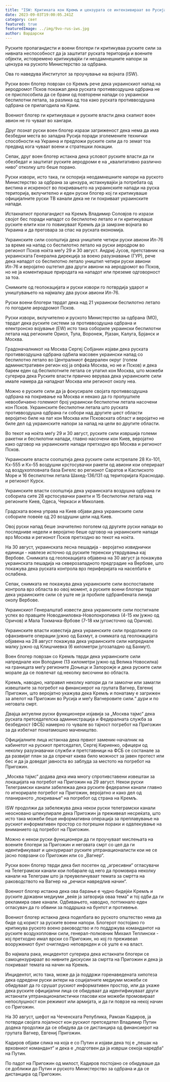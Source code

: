 ```yaml
---
title: "ISW: Критиката кон Кремљ и цензурата се интензивираат во Русија"
date: 2023-09-03T19:00:05.241Z
category: свет
featured: true
featuredImage: ../img/9vo-rus-iws.jpg
author: Вардарски
---
```

Руските пропагандисти и воени блогери ги критикуваа руските сили за нивната неспособност да ја заштитат руската територија и воените објекти, истовремено критикувајќи ги неодамнешните напори за цензура на руското Министерство за одбрана.

Ова го наведува Институтот за проучување на војната (ISW).

Руски воен блогер поврзан со Кремљ рече дека украинскиот напад на аеродромот Псков покажал дека руската противвоздушна одбрана не се приспособила да се брани од повторени напади со украински беспилотни летала, за разлика од тоа како руската противвоздушна одбрана се прилагодила на Крим.

Воениот блогер ги критикуваше и руските власти дека скапиот воен авион не го чуваат во хангари.

Друг познат руски воен блогер изрази загриженост дека нема да има безбедни места во западна Русија поради зголемените технички способности на Украина и предложи руските сили да го земат тоа предвид кога чуваат воени и стратешки локации.

Сепак, друг воен блогер истакна дека условот руските власти да ги обезбедат и заштитат руските аеродроми е на „квалитативно различно ниво“ отколку што беше порано.

Руски извори, исто така, ги оспорија неодамнешните напори на руското Министерство за одбрана за цензура, истакнувајќи ја потребата од вистина и искреност во покривањето на украинските напади на руска територија, вклучително и еден руски блогер кој ги критикуваше официјалните руски ТВ канали дека не ги покриваат украинските напади.

Истакнатиот пропагандист на Кремљ Владимир Соловјов го изрази својот бес поради нападот со беспилотно летало и ги критикуваше руските елити кои го повикуваат Кремљ да ја замрзне војната во Украина и да преговара за спас на руската економија.

Украинските сили соопштија дека уништиле четири руски авиони Ил-76 за време на напад со беспилотно летало на руски аеродром во регионот Псков ноќта меѓу 29 и 30 август. Андриј Јусов, претставник на украинската Генерална дирекција за воено разузнавање (ГУР), рече дека нападот со беспилотно летало уништил четири руски авиони Ил-76 и веројатно оштетил два други авиони на аеродромот во Псков, но не ја коментираше природата на нападот или преземе одговорност за тоа.

Снимките од геолокацијата и руски извори го потврдија ударот и уништувањето на најмалку два руски авиони Ил-76.

Руски воени блогери тврдат дека над 21 украински беспилотно летало го погодиле аеродромот Псков.

Руски извори, вклучително и руското Министерство за одбрана (МО), тврдат дека руските системи за противвоздушна одбрана и електронско војување (EW) исто така собориле украински беспилотни летала над регионите Ориол, Тула, Воронеж, Рјазан, Калуга, Брјанск и Москва.

Градоначалникот на Москва Сергеј Собјанин изјави дека руската противвоздушна одбрана одбила масовен украински напад со беспилотно летало во Централниот федерален округ (голем административен регион кој ја опфаќа Москва, но не и Псков) и дека барем еден од беспилотните летала се упатил кон Москва, што можеби сугерира дека Руските власти првично веруваа дека украинските сили имале намера да нападнат Москва или регионот околу неа.

Можно е руските сили да ја фокусирале својата противвоздушна одбрана на покривање на Москва и некако да го пропуштиле невообичаено големиот број украински беспилотни летала насочени кон Псков. Украинските беспилотни летала што руската противвоздушна одбрана ги собори над другите шест области веројатно биле на пат кон Москва или Псковската област и веројатно не биле дел од украинските напори за напад на цели во другите области.

Во текот на ноќта меѓу 29 и 30 август, руските сили извршија големи ракетни и беспилотни напади, главно насочени кон Киев, веројатно како одговор на украинските напади претходно врз Москва и регионот Псков.

Украинските власти соопштија дека руските сили истрелале 28 Кх-101, Кх-555 и Кх-55 воздушни крстосувачки ракети од авиони кои оперираат од воздухопловната база Енгелс во регионот Саратов и Каспиското Море и 16 беспилотни летала Шахед-136/131 од територијата Краснодар. и регионот Курск.

Украинските власти соопштија дека украинската воздушна одбрана ги соборила сите 28 крстосувачки ракети и 15 беспилотни летала над регионите Киев, Одеса, Черкаси и Миколаев.

Градската воена управа на Киев објави дека украинските сили собориле повеќе од 20 воздушни цели над Киев.

Овој руски напад беше значително поголем од другите руски напади во последниве недели и веројатно беше одговор на украинските напади врз Москва и регионот Псков претходно во текот на ноќта.

На 30 август, украинската лесна пешадија - веројатно извиднички единици - навлезе источно од руските теренски утврдувања кај Вербове. Снимката од геолокацијата објавена на 30 август ја покажува украинската пешадија на северозападното предградие на Вербове, што покажува дека руската контрола врз периферијата на населбата е ослабена.

Сепак, снимката не покажува дека украинските сили воспоставиле контрола врз областа во овој момент, а руските воени блогери тврдат дека украинските сили сè уште не ја пробиле одбранбената линија околу Вербове.

Украинскиот Генералштаб извести дека украинските сили постигнале успех во правците Новоданиловка-Новопокропивка (4-15 км јужно од Оричов) и Мала Токмачка-Врбове (7-18 км југоисточно од Оричов).

Украинските власти известија дека украинските сили продолжиле со офанзивните операции јужно од Бахмут, а снимката од геолокацијата објавена на 28 август покажува дека украинските сили напреднале малку јужно од Клишчиевка (6 километри југозападно од Бахмут).

Воен блогер поврзан со Кремљ тврди дека украинските сили напреднале кон Володине (13 километри јужно од Велика Новосилка) на границата меѓу регионите Доњецк и Запорожје и дека руските сили морале да се повлечат од неколку височини во областа.

Кремљ, наводно, направил неколку напори да ги замолчи или замагли извештаите за погребот на финансиерот на групата Вагнер, Евгениј Пригожин, што веројатно укажува дека Кремљ и понатаму е загрижен за апелот на Пригожин во Русија и меѓу Вагнеровите сили.“ дури и по неговата смрт.

Двајца актуелни руски функционери изјавија за „Москва тајмс“ дека руската претседателска администрација и Федералната служба за безбедност (ФСБ) намерно го чувале во тајност погребот на Пригожин за да избегнат понатамошно мачеништво.

Официјалните лица истакнаа дека првиот заменик-началник на кабинетот на рускиот претседател, Сергеј Кириенко, офицери од неколку разузнавачки служби и претставници на ФСБ се состанале за да развијат план за да спречат каква било можност за јавен протест или бес и да ја доведат јавноста во заблуда за местото на погребот на Пригожин.

„Москва тајмс“ додава дека има многу спротивставени извештаи за локацијата на погребот на Пригожин на 29 август. Некои руски Телеграмски канали забележаа дека руските федерални канали главно го игнорирале погребот на Пригожин, веројатно и како дел од планираното „покривање“ на погребот од страна на Кремљ.

ISW продолжи да забележува дека некои руски телеграмски канали неосновано шпекулирале дека Пригожин ја преживеал несреќата, што исто така можеби беше информативна операција за преплавување на рускиот информативен простор со погрешни пораки и одвлекување на вниманието од погребот на Пригожин.

Можно е некои руски функционери да ги проучуваат мислењата на воените блогери за Пригожин и неговата смрт со цел да ги идентификуваат и цензурираат руските ултранационалисти кои не се јасно поврзани со Пригожин или со „Вагнер“.

Руски воен блогер тврди дека бил посетен од „агресивни“ огласувачи на Телеграмски канали кои побарале од него да промовира неколку канали на Телеграм што ја преувеличуваат темата за смртта на раководството на Вагнер на „речиси навредлив начин“.

Воениот блогер истакна дека ова барање е чудно бидејќи Кремљ и руските државни медиуми „веќе ја затворија оваа тема“ и тој одби да ги рекламира овие канали. Одбивањето, наводно, поттикнало еден огласувач да го обвини за поддршка на бунтот и противење. 

Воениот блогер истакна дека поделбата во руското општество нема да биде од корист за руските воени напори. Блогерот постојано го критикува руското воено раководство и го поддржува командантот на руските воздухопловни сили, генерал-полковник Михаил Теплински - кој претходно имал врски со Пригожин, но кој го преживеал вооружениот бунт очигледно неповреден и сè уште е на власт.

Во најмала рака, инцидентот сугерира дека истакнати блогери се самоцензурираат во нивните дискусии за смртта на Пригожин и дека ја покриваат темата на начин на Кремљ.

Инцидентот, исто така, може да ја поддржи горенаведената хипотеза дека одредени руски актери на социјалните медиуми можеби се обидуваат да го срушат рускиот информативен простор, или да укаже дека руските официјални лица се обидуваат да идентификуваат други истакнати ултранационалистички гласови кои можеби промовираат непослушност кон режимот или армијата, и да ги поврзе на некој начин со Пригожин.

На 30 август, шефот на Чеченската Република, Рамзан Кадиров, ја потврди својата лојалност кон рускиот претседател Владимир Путин додека продолжи да се обидува да се дистанцира од финансиерот на групата Вагнер, Евгениј Пригожин.

Кадиров објави слика на која е со Путин и изјави дека тој е „пешак на врховниот командант“ и дека е „подготвен да ја изврши секоја наредба“ на Путин.

По падот на Пригожин од милост, Кадиров постојано се обидуваше да се доближи до Путин и руското Министерство за одбрана и да се дистанцира од Пригожин.
